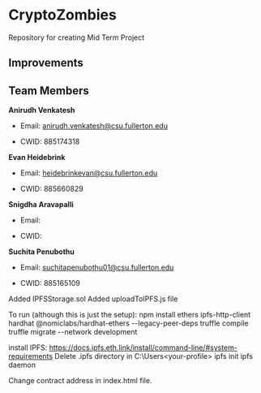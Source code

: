 # CryptoZombies

Repository for creating Mid Term Project

## Improvements

## Team Members

**Anirudh Venkatesh**

- Email: anirudh.venkatesh@csu.fullerton.edu

- CWID: 885174318

**Evan Heidebrink**

- Email: heidebrinkevan@csu.fullerton.edu

- CWID: 885660829

**Snigdha Aravapalli**

- Email:

- CWID:

**Suchita Penubothu**

- Email: suchitapenubothu01@csu.fullerton.edu

- CWID: 885165109

Added IPFSStorage.sol
Added uploadToIPFS.js file

To run (although this is just the setup):
npm install ethers ipfs-http-client hardhat @nomiclabs/hardhat-ethers --legacy-peer-deps
truffle compile
truffle migrate --network development

install IPFS: https://docs.ipfs.eth.link/install/command-line/#system-requirements
Delete .ipfs directory in C:\Users\<your-profile>
ipfs init
ipfs daemon

Change contract address in index.html file.
